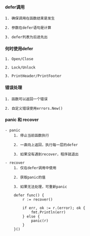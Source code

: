 #### defer调用

>>>
    1. 确保调用在函数结束是发生

    2. 参数在defer语句是计算

    3. defer列表为后进先出

#### 何时使用defer

>>>
    1. Open/Close

    2. Lock/Unlock

    3. PrintHeader/PrintFooter

#### 错误处理

>>>
    1. 函数可以返回一个错误

    2. 自定义错误使用errors.New()

#### panic 和 recover

>>>
    - panic
        1. 停止当前函数执行

        2. 一直向上返回，执行每一层的defer

        3. 如果没有遇到recover，程序就退出

    - recover
        1. 仅在defer调用中使用

        2. 获取panic的值

        3. 如果无法处理，可重新panic

        defer func() {
            r := recover()

            if err, ok := r.(error); ok {
                fmt.Println(err)
            } else {
                panic(r)
            }
        }()